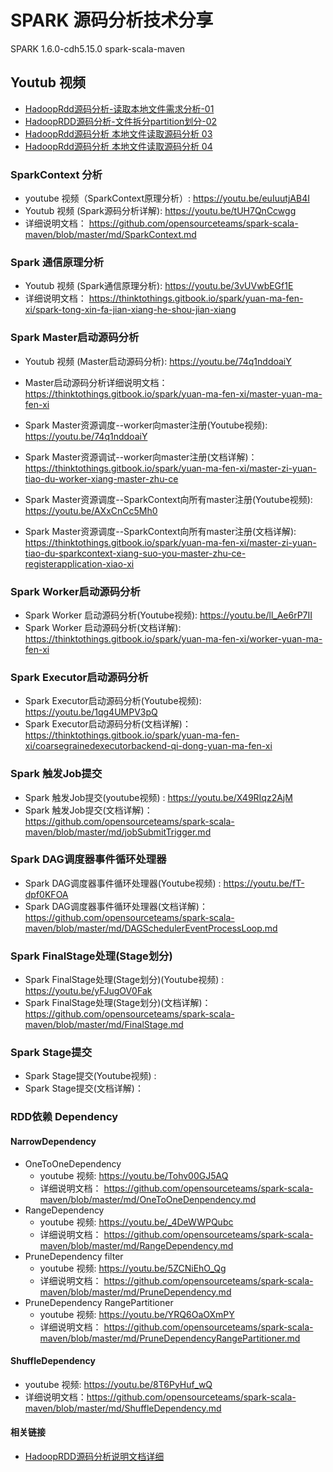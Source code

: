 # SPARK 源码分析技术分享
SPARK 1.6.0-cdh5.15.0
spark-scala-maven 



## Youtub 视频
- [HadoopRdd源码分析-读取本地文件需求分析-01](https://youtu.be/PtNo5S3g3zc "HadoopRdd源码分析-读取本地文件需求分析-01") 
- [HadoopRDD源码分析-文件拆分partition划分-02](https://youtu.be/kesUJxGBWFA "HadoopRDD源码分析-文件拆分partition划分-02")
- [HadoopRdd源码分析 本地文件读取源码分析 03](https://youtu.be/EuNaoJhK-x4 "HadoopRdd源码分析 本地文件读取源码分析 03")
- [HadoopRdd源码分析 本地文件读取源码分析 04](https://youtu.be/GcPi9b-iltE "HadoopRdd源码分析 本地文件读取源码分析 04")

### SparkContext 分析
 - youtube 视频（SparkContext原理分析）: https://youtu.be/euIuutjAB4I
 - Youtub  视频 (Spark源码分析详解):  https://youtu.be/tUH7QnCcwgg
 - 详细说明文档： https://github.com/opensourceteams/spark-scala-maven/blob/master/md/SparkContext.md

### Spark 通信原理分析
 - Youtub  视频 (Spark通信原理分析):  https://youtu.be/3vUVwbEGf1E
 - 详细说明文档： https://thinktothings.gitbook.io/spark/yuan-ma-fen-xi/spark-tong-xin-fa-jian-xiang-he-shou-jian-xiang


### Spark Master启动源码分析
 - Youtub  视频 (Master启动源码分析):  https://youtu.be/74q1nddoaiY​
 - Master启动源码分析详细说明文档： https://thinktothings.gitbook.io/spark/yuan-ma-fen-xi/master-yuan-ma-fen-xi​
 
 - Spark Master资源调度--worker向master注册(Youtube视频):  https://youtu.be/74q1nddoaiY​
 - Spark Master资源调试--worker向master注册(文档详解)： https://thinktothings.gitbook.io/spark/yuan-ma-fen-xi/master-zi-yuan-tiao-du-worker-xiang-master-zhu-ce

 - Spark Master资源调度--SparkContext向所有master注册(Youtube视频):  https://youtu.be/AXxCnCc5Mh0​ 
 - Spark Master资源调度--SparkContext向所有master注册(文档详解): https://thinktothings.gitbook.io/spark/yuan-ma-fen-xi/master-zi-yuan-tiao-du-sparkcontext-xiang-suo-you-master-zhu-ce-registerapplication-xiao-xi​


### Spark Worker启动源码分析
 - Spark Worker 启动源码分析(Youtube视频):   https://youtu.be/ll_Ae6rP7II​​
 - Spark Worker 启动源码分析(文档详解):  https://thinktothings.gitbook.io/spark/yuan-ma-fen-xi/worker-yuan-ma-fen-xi​
 
 
### Spark Executor启动源码分析
  - Spark Executor启动源码分析(Youtube视频):   https://youtu.be/1qg4UMPV3pQ
  - Spark Executor启动源码分析(文档详解)：  https://thinktothings.gitbook.io/spark/yuan-ma-fen-xi/coarsegrainedexecutorbackend-qi-dong-yuan-ma-fen-xi
 
 
### Spark 触发Job提交
 - Spark 触发Job提交(youtube视频) : https://youtu.be/X49RIqz2AjM
 - Spark 触发Job提交(文档详解)：https://github.com/opensourceteams/spark-scala-maven/blob/master/md/jobSubmitTrigger.md
 
### Spark DAG调度器事件循环处理器
 - Spark DAG调度器事件循环处理器(Youtube视频) : https://youtu.be/fT-dpf0KFOA
 - Spark DAG调度器事件循环处理器(文档详解)：https://github.com/opensourceteams/spark-scala-maven/blob/master/md/DAGSchedulerEventProcessLoop.md 
 
### Spark FinalStage处理(Stage划分)
 - Spark FinalStage处理(Stage划分)(Youtube视频) : https://youtu.be/yFJugOV0Fak
 - Spark FinalStage处理(Stage划分)(文档详解)：https://github.com/opensourceteams/spark-scala-maven/blob/master/md/FinalStage.md 
 
### Spark Stage提交
 - Spark Stage提交(Youtube视频) :  
 - Spark Stage提交(文档详解)：
 




### RDD依赖 Dependency

#### NarrowDependency
- OneToOneDependency
   - youtube 视频:  https://youtu.be/Tohv00GJ5AQ
   - 详细说明文档： https://github.com/opensourceteams/spark-scala-maven/blob/master/md/OneToOneDenpendency.md
- RangeDependency
   - youtube 视频:  https://youtu.be/_4DeWWPQubc
   - 详细说明文档： https://github.com/opensourceteams/spark-scala-maven/blob/master/md/RangeDependency.md
- PruneDependency filter
   - youtube 视频:  https://youtu.be/5ZCNiEhO_Qg
   - 详细说明文档： https://github.com/opensourceteams/spark-scala-maven/blob/master/md/PruneDependency.md
- PruneDependency RangePartitioner
   - youtube 视频:  https://youtu.be/YRQ6OaOXmPY
   - 详细说明文档： https://github.com/opensourceteams/spark-scala-maven/blob/master/md/PruneDependencyRangePartitioner.md


#### ShuffleDependency
   - youtube 视频:  https://youtu.be/8T6PyHuf_wQ
   - 详细说明文档：https://github.com/opensourceteams/spark-scala-maven/blob/master/md/ShuffleDependency.md



#### 相关链接

- [HadoopRDD源码分析说明文档详细](https://github.com/opensourceteams/spark-scala-maven/blob/master/md/hadoopRdd.md "HadoopRDD源码分析说明文档")
